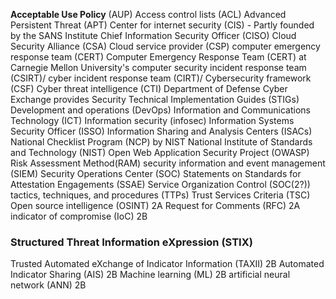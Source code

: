 **Acceptable Use Policy** (AUP)
Access control lists (ACL)
Advanced Persistent Threat (APT)
Center for internet security (CIS) - Partly founded by the SANS Institute
Chief Information Security Officer (CISO)
Cloud Security Alliance (CSA)
Cloud service provider (CSP)
computer emergency response team (CERT)
Computer Emergency Response Team (CERT) at Carnegie Mellon University's
computer security incident response team (CSIRT)/
cyber incident response team (CIRT)/
Cybersecurity framework (CSF)
Cyber threat intelligence (CTI)
Department of Defense Cyber Exchange provides Security Technical Implementation Guides (STIGs)
Development and operations (DevOps) 
Information and Communications Technology (ICT)
Information security (infosec)
Information Systems Security Officer (ISSO)
Information Sharing and Analysis Centers (ISACs)
National Checklist Program (NCP) by NIST
National Institute of Standards and Technology (NIST)
Open Web Application Security Project (OWASP)
Risk Assessment Method(RAM)
security information and event management (SIEM)
Security Operations Center (SOC)
Statements on Standards for Attestation Engagements (SSAE) Service Organization Control (SOC(2?))
tactics, techniques, and procedures (TTPs)
Trust Services Criteria (TSC)
Open source intelligence (OSINT) 2A
Request for Comments (RFC) 2A
indicator of compromise (IoC) 2B
### Structured Threat Information eXpression (STIX)
 Trusted Automated eXchange of Indicator Information (TAXII) 2B
 Automated Indicator Sharing (AIS) 2B
 Machine learning (ML) 2B
 artificial neural network (ANN) 2B